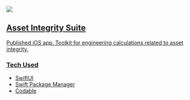 <a href="https://apps.apple.com/ca/developer/andres-alfonso-marquez-socorro/id1586749692"><img src="https://img.shields.io/badge/App_Store-0D96F6?style=for-the-badge&logo=app-store&logoColor=white">

## Asset Integrity Suite
  
  Published iOS app. Toolkit for engineering calculations related to asset integrity.

  ### Tech Used
  - SwiftUI
  - Swift Package Manager
  - Codable
  
  
